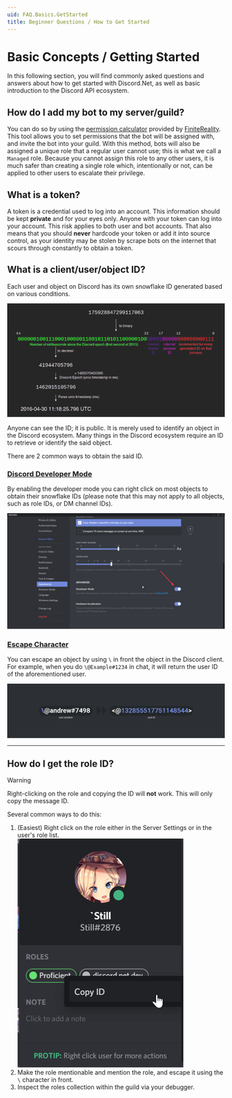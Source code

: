 ```yaml
---
uid: FAQ.Basics.GetStarted
title: Beginner Questions / How to Get Started
---
```


# Basic Concepts / Getting Started

In this following section, you will find commonly asked questions and
answers about how to get started with Discord.Net, as well as basic
introduction to the Discord API ecosystem.

## How do I add my bot to my server/guild?

You can do so by using the [permission calculator] provided
by [FiniteReality].
This tool allows you to set permissions that the bot will be assigned
with, and invite the bot into your guild. With this method, bots will
also be assigned a unique role that a regular user cannot use; this
is what we call a `Managed` role. Because you cannot assign this
role to any other users, it is much safer than creating a single
role which, intentionally or not, can be applied to other users
to escalate their privilege.

[FiniteReality]: https://github.com/FiniteReality/permissions-calculator
[permission calculator]: https://finitereality.github.io/permissions-calculator

## What is a token?

A token is a credential used to log into an account. This information
should be kept **private** and for your eyes only. Anyone with your
token can log into your account. This risk applies to both user
and bot accounts. That also means that you should **never** hardcode
your token or add it into source control, as your identity may be
stolen by scrape bots on the internet that scours through 
constantly to obtain a token.

## What is a client/user/object ID?

Each user and object on Discord has its own snowflake ID generated
based on various conditions.

![Snowflake Generation](images/snowflake.png)

Anyone can see the ID; it is public. It is merely used to
identify an object in the Discord ecosystem. Many things in the
Discord ecosystem require an ID to retrieve or identify the said
object.

There are 2 common ways to obtain the said ID.

### [Discord Developer Mode](#tab/dev-mode)

By enabling the developer mode you can right click on most objects
to obtain their snowflake IDs (please note that this may not apply to
all objects, such as role IDs, or DM channel IDs).

![Developer Mode](images/dev-mode.png)

### [Escape Character](#tab/escape-char)

You can escape an object by using `\` in front the object in the 
Discord client. For example, when you do `\@Example#1234` in chat,
it will return the user ID of the aforementioned user.

![Escaping mentions](images/mention-escape.png)

***

## How do I get the role ID?

> [!WARNING]
> Right-clicking on the role and copying the ID will **not** work.
> This will only copy the message ID.

Several common ways to do this:

1. (Easiest) Right click on the role either in the Server Settings
   or in the user's role list.
   ![Roles](images/role-copy.png)
2. Make the role mentionable and mention the role, and escape it
  using the `\` character in front.
3. Inspect the roles collection within the guild via your debugger.
